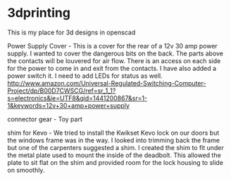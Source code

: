 # 3dprinting
This is my place for 3d designs in openscad

Power Supply Cover - This is a cover for the rear of a 12v 30 amp power supply. I wanted to cover the dangerous bits on the back. The parts above the contacts will be louvered for air flow. There is an access on each side for the power to come in and exit from the contacts. I have also added a power switch it. I need to add LEDs for status as well. http://www.amazon.com/Universal-Regulated-Switching-Computer-Project/dp/B00D7CWSCG/ref=sr_1_1?s=electronics&ie=UTF8&qid=1441200867&sr=1-1&keywords=12v+30+amp+power+supply

connector gear - Toy part

shim for Kevo - We tried to install the Kwikset Kevo lock on our doors but the windows frame was in the way. I looked into trimming back the frame but one of the carpenters suggested a shim. I created the shim to fit under the metal plate used to mount the inside of the deadbolt. This allowed the plate to sit flat on the shim and provided room for the lock housing to slide on smoothly. 
